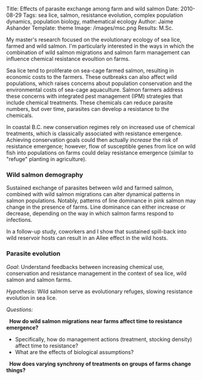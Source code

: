 Title: Effects of parasite exchange among farm and wild salmon
Date: 2010-08-29
Tags: sea lice, salmon, resistance evolution, complex population dynamics, population biology, mathematical ecology
Author: Jaime Ashander
Template: theme 
Image: /images/msc.png
Results: M.Sc.

My master's research focused on the evolutionary ecology of sea lice,
   farmed and wild salmon. I'm particularly interested in the ways in
   which the combination of wild salmon migrations and salmon farm
   management can influence chemical resistance evoultion on farms.
  
Sea lice tend to proliferate on sea-cage farmed salmon, resulting in
economic costs to the farmers. These outbreaks can also affect wild
populations, which raises concerns about population conservation and
the environmental costs of sea-cage aquaculture. Salmon farmers
address these concerns with integrated pest management (IPM)
strategies that include chemical treatments. These chemicals can
reduce parasite numbers, but over time, parasites can develop a
resistance to the chemicals.

     
In coastal B.C. new conservation regimes rely on increased use of
  chemical treatments, which is classically associated with resistance
  emergence. Achieving conservation goals could then actually
  _increase_ the risk of resistance emergence; however, flow of
  susceptible genes from lice on wild fish into populations on farms
  could delay resistance emergence (similar to "refuge" planting in
  agriculture).

### Wild salmon demography

Sustained exchange of parasites between wild and farmed salmon,
  combined with wild salmon migrations can alter dynamical patterns in
  salmon populations. Notably, patterns of line dominance in pink
  salmon may change in the presence of farms.  Line dominance can
  either increase or decrease, depending on the way in which salmon
  farms respond to infections.

In a follow-up study, coworkers and I show that sustained spill-back
into wild reservoir hosts can result in an Allee effect in the wild
hosts.


### Parasite evolution

  _Goal_: Understand feedbacks between increasing chemical use,
 conservation and resistance management in the context of sea lice,
 wild salmon and salmon farms.

_Hypothesis_: Wild salmon serve as evolutionary refuges, slowing
resistance evolution in sea lice. <!--, and thus provide an
_ecosystem service_. -->
  
_Questions:_

&nbsp; **How do wild salmon migrations near farms affect time to resistance emergence?**

* Specifically, how do
  management actions (treatment, stocking density) affect time to
  resistance?
* What are the effects of biological assumptions?

&nbsp; **How does varying synchrony of treatments on groups of farms change things?**
